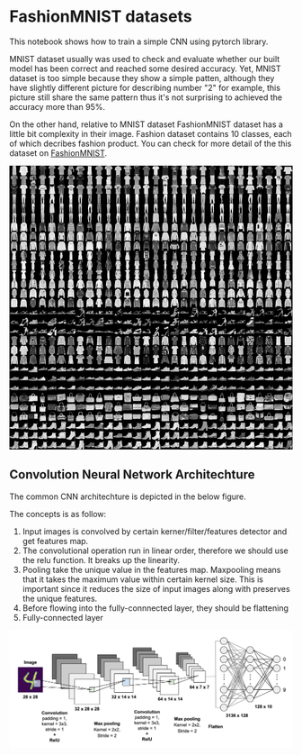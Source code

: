 # FashionMNIST datasets

This notebook shows how to train a simple CNN using pytorch library.

MNIST dataset usually was used to check and evaluate whether our built model has been correct and reached some desired accuracy. Yet, MNIST dataset is too simple because they show a simple patten, although they have slightly different picture for describing number "2" for example, this picture still share the same pattern thus it's not surprising to achieved the accuracy more than 95%.

On the other hand, relative to MNIST dataset FashionMNIST dataset has a little bit complexity in their image. Fashion dataset contains 10 classes, each of which decribes fashion product. You can check for more detail of the this dataset on [FashionMNIST](https://github.com/zalandoresearch/fashion-mnist).

![fashion](fashion-mnist-sprite.png)

## Convolution Neural Network Architechture

The common CNN architechture is depicted in the below figure. 

The concepts is as follow:

1. Input images is convolved by certain kerner/filter/features detector and get features map. 
2. The convolutional operation run in linear order, therefore we should use the relu function. It breaks up the linearity.
2. Pooling take the unique value in the features map. Maxpooling means that it takes the maximum value within certain kernel size. This is important since it reduces the size of input images along with preserves the unique features.
3. Before flowing into the fully-connnected layer, they should be flattening
4. Fully-connected layer

![CNN](cnn.png)
